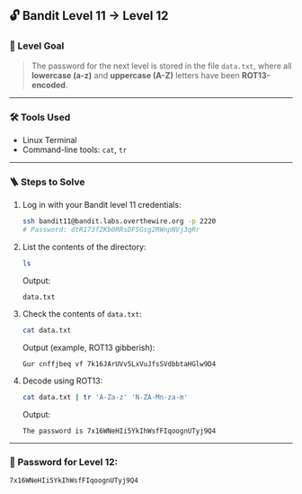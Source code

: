 ## 🔓 Bandit Level 11 → Level 12

### 🧩 Level Goal

> The password for the next level is stored in the file `data.txt`, where all **lowercase (a-z)** and **uppercase (A-Z)** letters have been **ROT13-encoded**.

---

### 🛠 Tools Used

- Linux Terminal
- Command-line tools: `cat`, `tr`

---

### 🪜 Steps to Solve

1. Log in with your Bandit level 11 credentials:

    ```bash
    ssh bandit11@bandit.labs.overthewire.org -p 2220
    # Password: dtR173fZKb0RRsDFSGsg2RWnpNVj3qRr
    ```

2. List the contents of the directory:

    ```bash
    ls
    ```

    Output:

    ```
    data.txt
    ```

3. Check the contents of `data.txt`:

    ```bash
    cat data.txt
    ```

    Output (example, ROT13 gibberish):

    ```
    Gur cnffjbeq vf 7k16JArUVv5LxVuJfsSVdbbtaHGlw9D4
    ```

4. Decode using ROT13:

    ```bash
    cat data.txt | tr 'A-Za-z' 'N-ZA-Mn-za-m'
    ```

    Output:

    ```
    The password is 7x16WNeHIi5YkIhWsfFIqoognUTyj9Q4
    ```

---

### 🔑 Password for Level 12:
    7x16WNeHIi5YkIhWsfFIqoognUTyj9Q4

